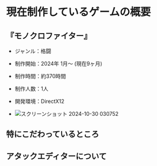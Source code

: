 # 現在制作しているゲームの概要
## 『モノクロファイター』
- ジャンル：格闘
- 制作開始：2024年 1月～ (現在9ヶ月)
- 制作時間：約370時間
- 制作人数：1人
- 開発環境：DirectX12

- ![スクリーンショット 2024-10-30 030752](https://github.com/user-attachments/assets/fbb43040-2da2-4ae2-aba8-734f7d479fdf)

## 特にこだわっているところ


## アタックエディターについて
